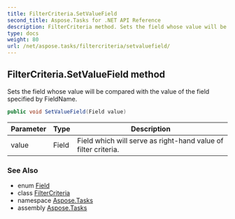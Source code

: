 ```yaml
---
title: FilterCriteria.SetValueField
second_title: Aspose.Tasks for .NET API Reference
description: FilterCriteria method. Sets the field whose value will be compared with the value of the field specified by FieldName
type: docs
weight: 80
url: /net/aspose.tasks/filtercriteria/setvaluefield/
---
```

## FilterCriteria.SetValueField method

Sets the field whose value will be compared with the value of the field specified by FieldName.

```csharp
public void SetValueField(Field value)
```

| Parameter | Type | Description |
| --- | --- | --- |
| value | Field | Field which will serve as right-hand value of filter criteria. |

### See Also

* enum [Field](../../field/)
* class [FilterCriteria](../)
* namespace [Aspose.Tasks](../../filtercriteria/)
* assembly [Aspose.Tasks](../../../)


